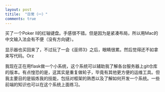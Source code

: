 ```yaml
---
layout: post
titile:  "日常（一）"
comments: true
---
```


买了一个Poker II的红轴键盘。手感很不错。但是因为是紧凑布局，所以用Mac的中文输入法会有不便（没有方向键）。

显示器也买回来了，不过玩了一会《巫师3》之后，眼睛很累。然后觉得还不如拿来写代码。Orz

我现在正在用flask做一个小系统，这个系统可以辅助我了解各台服务器上git仓库的版本。有点惶恐的是，这其实是重复做轮子，毕竟有其他更方便的运维工具。但我主要目的是锻炼我的技能，包括对框架的熟悉以及了解如何开发一个系统。一些前端的知识也可以在这个系统上面练习。


